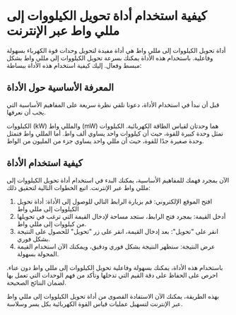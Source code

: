 كيفية استخدام أداة تحويل الكيلووات إلى مللي واط عبر الإنترنت
============================================================

أداة تحويل الكيلووات إلى مللي واط هي أداة مفيدة لتحويل وحدات قوة الكهرباء بسهولة وفاعلية. باستخدام هذه الأداة يمكنك بسرعة تحويل الكيلووات إلى مللي واط بشكل مبسط وفعال. إليك كيفية استخدام هذه الأداة ببساطة:

المعرفة الأساسية حول الأداة
---------------------------

قبل أن نبدأ في استخدام الأداة، دعونا نلقي نظرة سريعة على المفاهيم الأساسية التي يجب أن نعرفها.

الكيلووات (kW) والمللي واط (mW) هما وحدتان لقياس الطاقة الكهربائية. الكيلووات تمثل وحدة كبيرة للقوة، حيث أن كيلووات واحد يساوي ألف واط. أما المللي واط فتمثل وحدة صغيرة جدًا للقوة، حيث أن مللي واحد يساوي جزء من المليون من الواط.

كيفية استخدام الأداة
--------------------

الآن بمجرد فهمك للمفاهيم الأساسية، يمكنك البدء في استخدام أداة تحويل الكيلووات إلى مللي واط عبر الإنترنت. اتبع الخطوات التالية لتحقيق ذلك:

1. افتح الموقع الإلكتروني: قم بزيارة الرابط التالي للوصول إلى الأداة: أداة تحويل الكيلووات إلى مللي واط
2. أدخل القيمة: بمجرد فتح الرابط، ستجد مساحة لإدخال القيمة التي ترغب في تحويلها من كيلووات إلى مللي واط.
3. انقر على "تحويل": بعد إدخال القيمة، انقر على زر "تحويل" للحصول على النتيجة بشكل فوري.
4. عرض النتيجة: ستظهر النتيجة بشكل فوري ودقيق، ويمكنك الآن استخدام القيمة المحولة بسهولة.

باستخدام هذه الأداة، يمكنك بسهولة وفاعلية تحويل الكيلووات إلى مللي واط دون عناء. احرص على الحفاظ على دقة القيم التي تدخلها وتأكد من فهم الوحدات التي تعمل بها لضمان النتائج الصحيحة.

بهذه الطريقة، يمكنك الآن الاستفادة القصوى من أداة تحويل الكيلووات إلى مللي واط عبر الإنترنت لتسهيل عمليات قياس القوة الكهربائية بكل يسر وسلاسة.